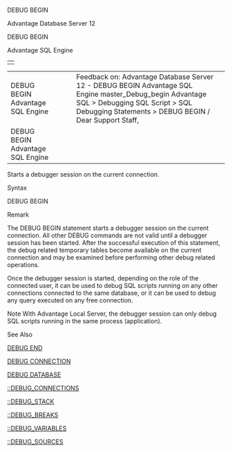 DEBUG BEGIN




Advantage Database Server 12  

DEBUG BEGIN

Advantage SQL Engine

|  |
| --- |
|  |

|  |  |  |  |  |
| --- | --- | --- | --- | --- |
| DEBUG BEGIN  Advantage SQL Engine |  |  | Feedback on: Advantage Database Server 12 - DEBUG BEGIN Advantage SQL Engine master\_Debug\_begin Advantage SQL > Debugging SQL Script > SQL Debugging Statements > DEBUG BEGIN / Dear Support Staff, |  |
| DEBUG BEGIN  Advantage SQL Engine |  |  |  |  |

Starts a debugger session on the current connection.

Syntax

DEBUG BEGIN

Remark

The DEBUG BEGIN statement starts a debugger session on the current connection. All other DEBUG commands are not valid until a debugger session has been started. After the successful execution of this statement, the debug related temporary tables become available on the current connection and may be examined before performing other debug related operations.

Once the debugger session is started, depending on the role of the connected user, it can be used to debug SQL scripts running on any other connections connected to the same database, or it can be used to debug any query executed on any free connection.

Note With Advantage Local Server, the debugger session can only debug SQL scripts running in the same process (application).

See Also

[DEBUG END](master_debug_end.htm)

[DEBUG CONNECTION](master_debug_connection.htm)

[DEBUG DATABASE](master_debug_database.htm)

[::DEBUG\_CONNECTIONS](master__debug_connections.htm)

[::DEBUG\_STACK](master__debug_stack.htm)

[::DEBUG\_BREAKS](master__debug_breaks.htm)

[::DEBUG\_VARIABLES](master__debug_variables.htm)

[::DEBUG\_SOURCES](master__debug_sources.htm)